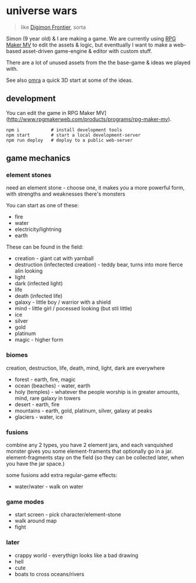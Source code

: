 # universe wars

> like [Digimon Frontier](https://en.wikipedia.org/wiki/Digimon_Frontier), sorta

Simon (9 year old) & I are making a game. We are currently using [RPG Maker MV](http://www.rpgmakerweb.com/products/programs/rpg-maker-mv) to edit the assets & logic, but eventtually I want to make a web-based asset-driven game-engine & editor with custom stuff.

There are a lot of unused assets from the the base-game & ideas we played with.

See also [omra](https://github.com/notnullgames/omra) a quick 3D start at some of the ideas.

## development

You can edit the game in RPG Maker MV](http://www.rpgmakerweb.com/products/programs/rpg-maker-mv).

```
npm i            # install development tools
npm start        # start a local development-server
npm run deploy   # deploy to a public web-server
```


## game mechanics

### element stones

need an element stone - choose one, it makes you a more powerful form, with strengths and weaknesses
there's monsters

You can start as one of these:

* fire
* water
* electricity/lightning
* earth

These can be found in the field:

* creation - giant cat with yarnball
* destruction (infectected creation) - teddy bear, turns into more fierce alin looking
* light
* dark (infected light)
* life
* death (infected life)
* galaxy - little boy / warrior with a shield
* mind - little girl / pocessed looking (but stil little)
* ice
* silver
* gold
* platinum
* magic - higher form

### biomes

creation, destruction, life, death, mind, light, dark are everywhere

* forest - earth, fire, magic
* ocean (beaches) - water, earth
* holy (temples) - whatever the people worship is in greater amounts, mind, rare galaxy in towers
* desert - earth, fire
* mountains - earth, gold, platinum, silver, galaxy at peaks
* glaciers - water, ice

### fusions

combine any 2 types, you have 2 element jars, and each vanquished monster gives you some element-framents that optionally go in a jar. element-fragments stay on the field (so they can be collected later, when you have the jar space.)

some fusions add extra regular-game effects:

* water/water - walk on water

### game modes

* start screen - pick character/element-stone
* walk around map
* fight

### later

* crappy world - everythign looks like a bad drawing
* hell
* cute
* boats to cross oceans/rivers
